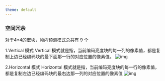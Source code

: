 ```yaml
---
theme: default
---
```


### 空间冗余

对于4*4的宏块，帧内预测模式总共有 9 个

1.Vertical 模式 Vertical 模式就是指，当前编码亮度块的每一列的像素值，都是复制上边已经编码块的最下面那一行的对应位置的像素值。
![img](https://pic1.zhimg.com/80/v2-2b048867f2dae7671fb62667fbf55f28_720w.webp "img")

2.Horizontal 模式 Horizontal 模式就是指，当前编码亮度块的每一行的像素值，都是复制左边已经编码块的最右边那一列的对应位置的像素值
![img](https://pic3.zhimg.com/80/v2-090194f289850dd842a81b3316335ade_720w.webp "img")